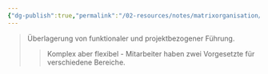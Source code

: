 ```yaml
---
{"dg-publish":true,"permalink":"/02-resources/notes/matrixorganisation/","tags":["organisation/leitungssystem","wirtschaft/bwl"],"noteIcon":"","updated":"2025-10-29T12:59:08.128+01:00"}
---
```


>Überlagerung von funktionaler und projektbezogener Führung.
>>Komplex aber flexibel - Mitarbeiter haben zwei Vorgesetzte für verschiedene Bereiche.